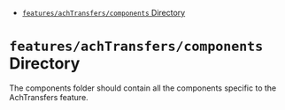 <!-- START doctoc generated TOC please keep comment here to allow auto update -->
<!-- DON'T EDIT THIS SECTION, INSTEAD RE-RUN doctoc TO UPDATE -->

- [`features/achTransfers/components` Directory](#featuresachtransferscomponents-directory)

<!-- END doctoc generated TOC please keep comment here to allow auto update -->

# `features/achTransfers/components` Directory

The components folder should contain all the components specific to the AchTransfers feature.
